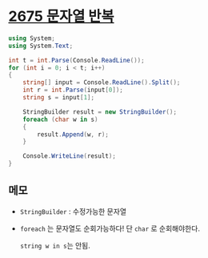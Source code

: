 # [2675 문자열 반복](https://www.acmicpc.net/problem/2675)

```C#
using System;
using System.Text;

int t = int.Parse(Console.ReadLine());
for (int i = 0; i < t; i++)
{
    string[] input = Console.ReadLine().Split();
    int r = int.Parse(input[0]);
    string s = input[1];

    StringBuilder result = new StringBuilder();
    foreach (char w in s)
    {
        result.Append(w, r);
    }

    Console.WriteLine(result);
}
```



## 메모

- `StringBuilder` : 수정가능한 문자열

- `foreach` 는 문자열도 순회가능하다! 단 `char` 로 순회해야한다. 

  `string w in s`는 안됨.

